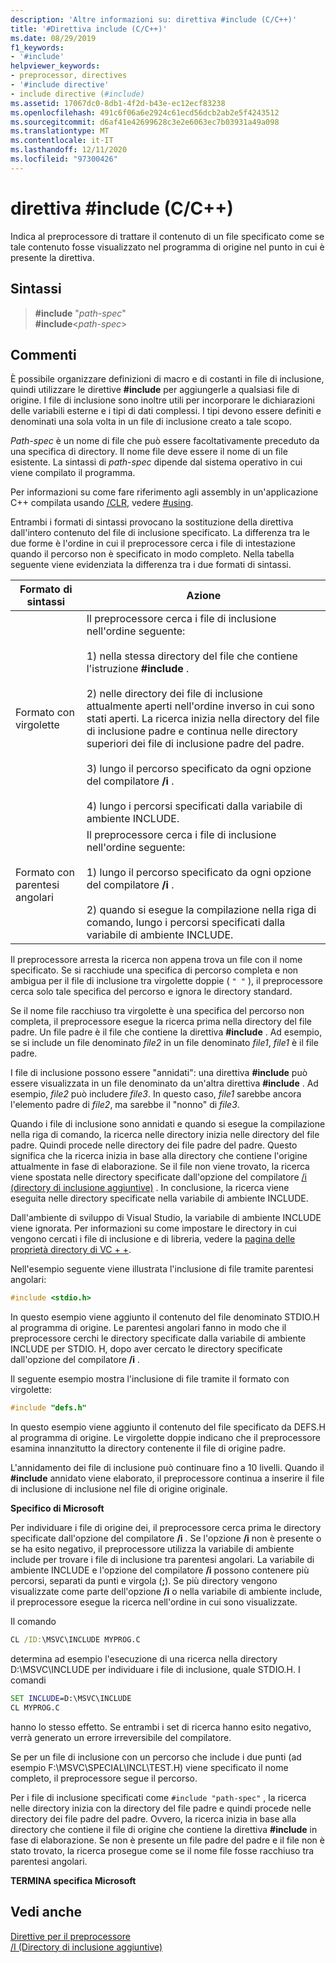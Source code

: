 ```yaml
---
description: 'Altre informazioni su: direttiva #include (C/C++)'
title: '#Direttiva include (C/C++)'
ms.date: 08/29/2019
f1_keywords:
- '#include'
helpviewer_keywords:
- preprocessor, directives
- '#include directive'
- include directive (#include)
ms.assetid: 17067dc0-8db1-4f2d-b43e-ec12ecf83238
ms.openlocfilehash: 491c6f06a6e2924c61ecd56dcb2ab2e5f4243512
ms.sourcegitcommit: d6af41e42699628c3e2e6063ec7b03931a49a098
ms.translationtype: MT
ms.contentlocale: it-IT
ms.lasthandoff: 12/11/2020
ms.locfileid: "97300426"
---
```

# <a name="include-directive-cc"></a>direttiva #include (C/C++)

Indica al preprocessore di trattare il contenuto di un file specificato come se tale contenuto fosse visualizzato nel programma di origine nel punto in cui è presente la direttiva.

## <a name="syntax"></a>Sintassi

> **#include** "*path-spec*" \
> **#include**\<*path-spec*>

## <a name="remarks"></a>Commenti

È possibile organizzare definizioni di macro e di costanti in file di inclusione, quindi utilizzare le direttive **#include** per aggiungerle a qualsiasi file di origine. I file di inclusione sono inoltre utili per incorporare le dichiarazioni delle variabili esterne e i tipi di dati complessi. I tipi devono essere definiti e denominati una sola volta in un file di inclusione creato a tale scopo.

*Path-spec* è un nome di file che può essere facoltativamente preceduto da una specifica di directory. Il nome file deve essere il nome di un file esistente. La sintassi di *path-spec* dipende dal sistema operativo in cui viene compilato il programma.

Per informazioni su come fare riferimento agli assembly in un'applicazione C++ compilata usando [/CLR](../build/reference/clr-common-language-runtime-compilation.md), vedere [#using](../preprocessor/hash-using-directive-cpp.md).

Entrambi i formati di sintassi provocano la sostituzione della direttiva dall'intero contenuto del file di inclusione specificato. La differenza tra le due forme è l'ordine in cui il preprocessore cerca i file di intestazione quando il percorso non è specificato in modo completo. Nella tabella seguente viene evidenziata la differenza tra i due formati di sintassi.

|Formato di sintassi|Azione|
|---|------------|
|Formato con virgolette|Il preprocessore cerca i file di inclusione nell'ordine seguente:<br/><br/> 1) nella stessa directory del file che contiene l'istruzione **#include** .<br/><br/> 2) nelle directory dei file di inclusione attualmente aperti nell'ordine inverso in cui sono stati aperti. La ricerca inizia nella directory del file di inclusione padre e continua nelle directory superiori dei file di inclusione padre del padre.<br/><br/> 3) lungo il percorso specificato da ogni opzione del compilatore **/i** .<br/><br/> 4) lungo i percorsi specificati dalla variabile di ambiente INCLUDE.|
|Formato con parentesi angolari|Il preprocessore cerca i file di inclusione nell'ordine seguente:<br/><br/> 1) lungo il percorso specificato da ogni opzione del compilatore **/i** .<br/><br/> 2) quando si esegue la compilazione nella riga di comando, lungo i percorsi specificati dalla variabile di ambiente INCLUDE.|

Il preprocessore arresta la ricerca non appena trova un file con il nome specificato. Se si racchiude una specifica di percorso completa e non ambigua per il file di inclusione tra virgolette doppie ( `" "` ), il preprocessore cerca solo tale specifica del percorso e ignora le directory standard.

Se il nome file racchiuso tra virgolette è una specifica del percorso non completa, il preprocessore esegue la ricerca prima nella directory del file padre. Un file padre è il file che contiene la direttiva **#include** . Ad esempio, se si include un file denominato *file2* in un file denominato *file1*, *file1* è il file padre.

I file di inclusione possono essere "annidati": una direttiva **#include** può essere visualizzata in un file denominato da un'altra direttiva **#include** . Ad esempio, *file2* può includere *file3*. In questo caso, *file1* sarebbe ancora l'elemento padre di *file2*, ma sarebbe il "nonno" di *file3*.

Quando i file di inclusione sono annidati e quando si esegue la compilazione nella riga di comando, la ricerca nelle directory inizia nelle directory del file padre. Quindi procede nelle directory dei file padre del padre. Questo significa che la ricerca inizia in base alla directory che contiene l'origine attualmente in fase di elaborazione. Se il file non viene trovato, la ricerca viene spostata nelle directory specificate dall'opzione del compilatore [/i (directory di inclusione aggiuntive)](../build/reference/i-additional-include-directories.md) . In conclusione, la ricerca viene eseguita nelle directory specificate nella variabile di ambiente INCLUDE.

Dall'ambiente di sviluppo di Visual Studio, la variabile di ambiente INCLUDE viene ignorata. Per informazioni su come impostare le directory in cui vengono cercati i file di inclusione e di libreria, vedere la [pagina delle proprietà directory di VC + +](../build/reference/vcpp-directories-property-page.md).

Nell'esempio seguente viene illustrata l'inclusione di file tramite parentesi angolari:

```C
#include <stdio.h>
```

In questo esempio viene aggiunto il contenuto del file denominato STDIO.H al programma di origine. Le parentesi angolari fanno in modo che il preprocessore cerchi le directory specificate dalla variabile di ambiente INCLUDE per STDIO. H, dopo aver cercato le directory specificate dall'opzione del compilatore **/i** .

Il seguente esempio mostra l'inclusione di file tramite il formato con virgolette:

```C
#include "defs.h"
```

In questo esempio viene aggiunto il contenuto del file specificato da DEFS.H al programma di origine. Le virgolette doppie indicano che il preprocessore esamina innanzitutto la directory contenente il file di origine padre.

L'annidamento dei file di inclusione può continuare fino a 10 livelli. Quando il **#include** annidato viene elaborato, il preprocessore continua a inserire il file di inclusione di inclusione nel file di origine originale.

**Specifico di Microsoft**

Per individuare i file di origine dei, il preprocessore cerca prima le directory specificate dall'opzione del compilatore **/i** . Se l'opzione **/i** non è presente o se ha esito negativo, il preprocessore utilizza la variabile di ambiente include per trovare i file di inclusione tra parentesi angolari. La variabile di ambiente INCLUDE e l'opzione del compilatore **/i** possono contenere più percorsi, separati da punti e virgola (**;**). Se più directory vengono visualizzate come parte dell'opzione **/i** o nella variabile di ambiente include, il preprocessore esegue la ricerca nell'ordine in cui sono visualizzate.

Il comando

```cmd
CL /ID:\MSVC\INCLUDE MYPROG.C
```

determina ad esempio l'esecuzione di una ricerca nella directory D:\MSVC\INCLUDE per individuare i file di inclusione, quale STDIO.H. I comandi

```cmd
SET INCLUDE=D:\MSVC\INCLUDE
CL MYPROG.C
```

hanno lo stesso effetto. Se entrambi i set di ricerca hanno esito negativo, verrà generato un errore irreversibile del compilatore.

Se per un file di inclusione con un percorso che include i due punti (ad esempio F:\MSVC\SPECIAL\INCL\TEST.H) viene specificato il nome completo, il preprocessore segue il percorso.

Per i file di inclusione specificati come `#include "path-spec"` , la ricerca nelle directory inizia con la directory del file padre e quindi procede nelle directory dei file padre del padre. Ovvero, la ricerca inizia in base alla directory che contiene il file di origine che contiene la direttiva **#include** in fase di elaborazione. Se non è presente un file padre del padre e il file non è stato trovato, la ricerca prosegue come se il nome file fosse racchiuso tra parentesi angolari.

**TERMINA specifica Microsoft**

## <a name="see-also"></a>Vedi anche

[Direttive per il preprocessore](../preprocessor/preprocessor-directives.md)\
[/I (Directory di inclusione aggiuntive)](../build/reference/i-additional-include-directories.md)
